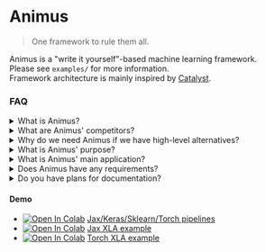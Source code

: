 # Animus

> One framework to rule them all.

Animus is a "write it yourself"-based machine learning framework.<br/>
Please see `examples/` for more information.<br/>
Framework architecture is mainly inspired by [Catalyst](https://github.com/catalyst-team/catalyst).


### FAQ

<details>
<summary>What is Animus?</summary>
<p>

Animus is a general-purpose for-loop-based experiment wrapper. It divides ML experiment with the straightforward logic:
```python
def run(experiment):
    for epoch in experiment.epochs:
        for dataset in epoch.datasets:
            for batch in dataset.batches:
                handle_batch(batch)
```
Each for encapsulated with `on_{for}_start`, `run_{for}`, and `on_{for}_end` for  customisation purposes. Moreover, each for has its own metrics storage: `{for}_metrics` (`batch_metrics`, `dataset_metrics`, `epoch_metrics`, `experiment_metrics`).

</p>
</details>


<details>
<summary>What are Animus' competitors?</summary>
<p>

Any high-level ML/DL libraries, like [Catalyst](https://github.com/catalyst-team/catalyst), [Ignite](https://github.com/pytorch/ignite), [FastAI](https://github.com/fastai/fastai), [Keras](https://github.com/keras-team/keras), etc.

</p>
</details>


<details>
<summary>Why do we need Animus if we have high-level alternatives?</summary>
<p>

Although I find high-level DL frameworks an essential step for the community and the spread of Deep Learning (I have written one by myself), they have a few weaknesses. 

First of all, usually, they are heavily bounded to a single "low-level" DL framework ([Jax](https://github.com/google/jax), [PyTorch](https://github.com/pytorch/pytorch), [Tensorflow](https://github.com/tensorflow/tensorflow)). While ["low-level" frameworks become close each year](https://twitter.com/fchollet/status/1052228463300493312?s=20), high-level frameworks introduce different synthetic sugar, which makes it impossible for a fair comparison, or complementary use, of "low-level" frameworks.


Secondly, high-level frameworks introduce high-level abstractions, which:
- are built with some assumptions in mind, which could be wrong in your case,
- can cause additional bugs - even "low-level" frameworks have quite a lot of them,
- are really hard to debug/extend because of "user-friendly" interfaces and extra integrations.

While these steps could seem unimportant in common cases, like supervised learning with `(features, targets)`, they became more and more important during research and heavy pipeline customization (e.g. privacy-aware multi-node distributed training with custom backpropagation).


Thirdly, many high-level frameworks try to divide ML pipeline into data, hardware, model, etc layers, making it easier for practitioners to start ML experiments and giving teams a tool to separate ML pipeline responsibility between different members. However, while it speeds up the creation of ML pipelines, it disregards that ML experiment results are heavily conditioned on the used model hyperparameters, **and data preprocessing/transformations/sampling**, **and hardware setup**.<br/>
*I found this the main reason why ML experiments fail - you have to focus on the whole data transformation pipeline simultaneously, from raw data through the training process to distributed inference, which is quite hard.*

</p>
</details>


<details>
<summary>What is Animus' purpose?</summary>
<p>

Highlight general "breakpoints" in the ML experiments and give a unified interface for them.

</p>
</details>


<details>
<summary>What is Animus' main application?</summary>
<p>

Research experiments, where you have to define everything on your own to get the results right.

</p>
</details>


<details>
<summary>Does Animus have any requirements?</summary>
<p>

No. That's the case - only pure Python libraries.
PyTorch and Keras could be used for extensions.

</p>
</details>


<details>
<summary>Do you have plans for documentation?</summary>
<p>

No. Animus core is about 300 lines of code, so it's much easier to just read them all, rather than 3000 lines of documentation.

</p>
</details>


#### Demo

- [![Open In Colab](https://colab.research.google.com/assets/colab-badge.svg)](https://colab.research.google.com/github/scitator/animus/blob/main/examples/notebooks/colab_ci_cd.ipynb) [Jax/Keras/Sklearn/Torch pipelines](./examples/notebooks/colab_ci_cd.ipynb)
- [![Open In Colab](https://colab.research.google.com/assets/colab-badge.svg)](https://colab.research.google.com/github/scitator/animus/blob/main/examples/notebooks/XLA_jax.ipynb) [Jax XLA example](./examples/notebooks/XLA_jax.ipynb)
- [![Open In Colab](https://colab.research.google.com/assets/colab-badge.svg)](https://colab.research.google.com/github/scitator/animus/blob/main/examples/notebooks/XLA_torch.ipynb) [Torch XLA example](./examples/notebooks/XLA_torch.ipynb)
